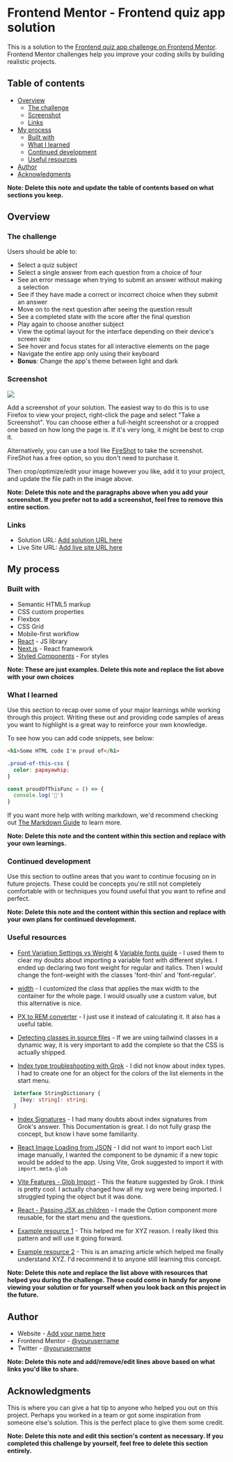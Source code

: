 # Frontend Mentor - Frontend quiz app solution

This is a solution to the [Frontend quiz app challenge on Frontend Mentor](https://www.frontendmentor.io/challenges/frontend-quiz-app-BE7xkzXQnU). Frontend Mentor challenges help you improve your coding skills by building realistic projects. 

## Table of contents

- [Overview](#overview)
  - [The challenge](#the-challenge)
  - [Screenshot](#screenshot)
  - [Links](#links)
- [My process](#my-process)
  - [Built with](#built-with)
  - [What I learned](#what-i-learned)
  - [Continued development](#continued-development)
  - [Useful resources](#useful-resources)
- [Author](#author)
- [Acknowledgments](#acknowledgments)

**Note: Delete this note and update the table of contents based on what sections you keep.**

## Overview

### The challenge

Users should be able to:

- Select a quiz subject
- Select a single answer from each question from a choice of four
- See an error message when trying to submit an answer without making a selection
- See if they have made a correct or incorrect choice when they submit an answer
- Move on to the next question after seeing the question result
- See a completed state with the score after the final question
- Play again to choose another subject
- View the optimal layout for the interface depending on their device's screen size
- See hover and focus states for all interactive elements on the page
- Navigate the entire app only using their keyboard
- **Bonus**: Change the app's theme between light and dark

### Screenshot

![](./screenshot.jpg)

Add a screenshot of your solution. The easiest way to do this is to use Firefox to view your project, right-click the page and select "Take a Screenshot". You can choose either a full-height screenshot or a cropped one based on how long the page is. If it's very long, it might be best to crop it.

Alternatively, you can use a tool like [FireShot](https://getfireshot.com/) to take the screenshot. FireShot has a free option, so you don't need to purchase it. 

Then crop/optimize/edit your image however you like, add it to your project, and update the file path in the image above.

**Note: Delete this note and the paragraphs above when you add your screenshot. If you prefer not to add a screenshot, feel free to remove this entire section.**

### Links

- Solution URL: [Add solution URL here](https://your-solution-url.com)
- Live Site URL: [Add live site URL here](https://your-live-site-url.com)

## My process

### Built with

- Semantic HTML5 markup
- CSS custom properties
- Flexbox
- CSS Grid
- Mobile-first workflow
- [React](https://reactjs.org/) - JS library
- [Next.js](https://nextjs.org/) - React framework
- [Styled Components](https://styled-components.com/) - For styles

**Note: These are just examples. Delete this note and replace the list above with your own choices**

### What I learned

Use this section to recap over some of your major learnings while working through this project. Writing these out and providing code samples of areas you want to highlight is a great way to reinforce your own knowledge.

To see how you can add code snippets, see below:

```html
<h1>Some HTML code I'm proud of</h1>
```
```css
.proud-of-this-css {
  color: papayawhip;
}
```
```js
const proudOfThisFunc = () => {
  console.log('🎉')
}
```

If you want more help with writing markdown, we'd recommend checking out [The Markdown Guide](https://www.markdownguide.org/) to learn more.

**Note: Delete this note and the content within this section and replace with your own learnings.**

### Continued development

Use this section to outline areas that you want to continue focusing on in future projects. These could be concepts you're still not completely comfortable with or techniques you found useful that you want to refine and perfect.

**Note: Delete this note and the content within this section and replace with your own plans for continued development.**

### Useful resources

- [Font Variation Settings vs Weight](https://g.co/gemini/share/625694e0bd73) & [Variable fonts guide](https://developer.mozilla.org/en-US/docs/Web/CSS/CSS_fonts/Variable_fonts_guide) - I used them to clear my doubts about importing a variable font with different styles. I ended up declaring two font weight for regular and italics. Then I would change the font-weight with the classes 'font-thin' and 'font-regular'.

- [width](https://tailwindcss.com/docs/width) - I customized the class that applies the max width to the container for the whole page. I would usually use a custom value, but this alternative is nice.

- [PX to REM converter](https://nekocalc.com/px-to-rem-converter) - I just use it instead of calculating it. It also has a useful table.

- [Detecting classes in source files](https://tailwindcss.com/docs/detecting-classes-in-source-files) - If we are using tailwind classes in a dynamic way, it is very important to add the complete so that the CSS is actually shipped.


- [Index type troubleshooting with Grok](https://grok.com/share/bGVnYWN5_e655014b-c511-4abf-80f3-0fc66ee299eb) - I did not know about index types. I had to create one for an object for the colors of the list elements in the start menu. 
```ts
  interface StringDictionary {
    [key: string]: string;
  }
```

- [Index Signatures](https://basarat.gitbook.io/typescript/type-system/index-signatures) - I had many doubts about index signatures from Grok's answer. This Documentation is great. I do not fully grasp the concept, but know I have some familiarity.

- [React Image Loading from JSON](https://grok.com/share/bGVnYWN5_f00cb14f-ae2f-4d9d-a7be-c8efbacb46d6) - I did not want to import each List image manually, I wanted the component to be dynamic if a new topic would be added to the app. Using Vite, Grok suggested to import it with `import.meta.glob`

- [Vite Features - Glob Import](https://vite.dev/guide/features#glob-import) - This the feature suggested by Grok. I think is pretty cool. I actually changed how all my svg were being imported. I struggled typing the object but it was done.

- [React - Passing JSX as children](https://react.dev/learn/passing-props-to-a-component#passing-jsx-as-children) - I made the Option component more reusable, for the start menu and the questions. 

- [Example resource 1](https://www.example.com) - This helped me for XYZ reason. I really liked this pattern and will use it going forward.
- [Example resource 2](https://www.example.com) - This is an amazing article which helped me finally understand XYZ. I'd recommend it to anyone still learning this concept.

**Note: Delete this note and replace the list above with resources that helped you during the challenge. These could come in handy for anyone viewing your solution or for yourself when you look back on this project in the future.**

## Author

- Website - [Add your name here](https://www.your-site.com)
- Frontend Mentor - [@yourusername](https://www.frontendmentor.io/profile/yourusername)
- Twitter - [@yourusername](https://www.twitter.com/yourusername)

**Note: Delete this note and add/remove/edit lines above based on what links you'd like to share.**

## Acknowledgments

This is where you can give a hat tip to anyone who helped you out on this project. Perhaps you worked in a team or got some inspiration from someone else's solution. This is the perfect place to give them some credit.

**Note: Delete this note and edit this section's content as necessary. If you completed this challenge by yourself, feel free to delete this section entirely.**
